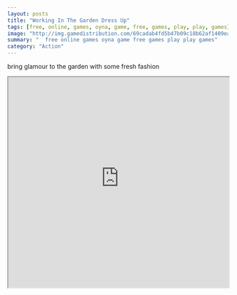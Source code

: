 ```yaml
---
layout: posts
title: "Working In The Garden Dress Up"
tags: [free, online, games, oyna, game, free, games, play, play, games]
image: "http://img.gamedistribution.com/69cadab4fd5b47b09c18b62af1409ea5.jpg"
summary: "  free online games oyna game free games play play games"
category: "Action"
---
```


bring glamour to the garden with some fresh fashion

<iframe width="100%" height="480px;" src="http://flash.gamedistribution.com?game=69cadab4fd5b47b09c18b62af1409ea5"></iframe>